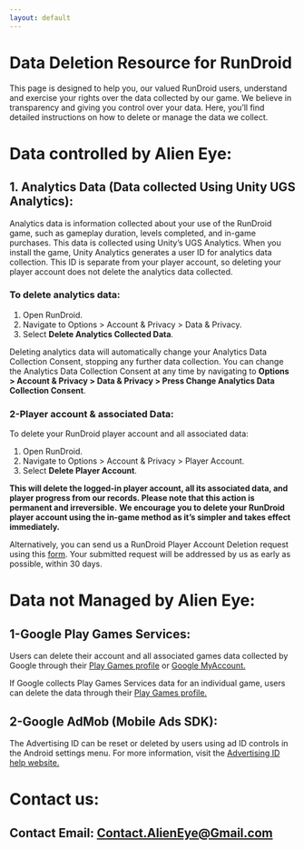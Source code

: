 ```yaml
---
layout: default
---
```


# Data Deletion Resource for RunDroid
This page is designed to help you, our valued RunDroid users, understand and exercise your rights over the data collected by our game. We believe in transparency and giving you control over your data. Here, you’ll find detailed instructions on how to delete or manage the data we collect.

# Data controlled by Alien Eye:
## 1. Analytics Data (Data collected Using Unity UGS Analytics):
Analytics data is information collected about your use of the RunDroid game, such as gameplay duration, levels completed, and in-game purchases.
This data is collected using Unity’s UGS Analytics.
When you install the game, Unity Analytics generates a user ID for analytics data collection.
This ID is separate from your player account, so deleting your player account does not delete the analytics data collected.

### To delete analytics data:
1. Open RunDroid.
2. Navigate to Options > Account & Privacy > Data & Privacy.
3. Select **Delete Analytics Collected Data**.

Deleting analytics data will automatically change your Analytics Data Collection Consent, stopping any further data collection.
You can change the Analytics Data Collection Consent at any time by navigating to **Options > Account & Privacy > Data & Privacy > Press Change Analytics Data Collection Consent**.


### 2-Player account & associated Data:
To delete your RunDroid player account and all associated data:
1. Open RunDroid.
2. Navigate to Options > Account & Privacy > Player Account.
3. Select **Delete Player Account**.
  
**This will delete the logged-in player account, all its associated data, and player progress from our records. Please note that this action is permanent and irreversible.**
**We encourage you to delete your RunDroid player account using the in-game method as it’s simpler and takes effect immediately.**

Alternatively, you can send us a RunDroid Player Account Deletion request using this [form](https://forms.gle/p47f3of4epRdAgQK6). Your submitted request will be addressed by us as early as possible, within 30 days.

# Data not Managed by Alien Eye:
## 1-Google Play Games Services:
Users can delete their account and all associated games data collected by Google through their [Play Games profile](https://play.google.com/games/profile) or [Google MyAccount.](https://myaccount.google.com/)

If Google collects Play Games Services data for an individual game, users can delete the data through their [Play Games profile.](https://play.google.com/games/profile)

## 2-Google AdMob (Mobile Ads SDK):
The Advertising ID can be reset or deleted by users using ad ID controls in the Android settings menu. For more information, visit the [Advertising ID help website.](https://support.google.com/googleplay/android-developer/answer/6048248#zippy=%2Creset-your-devices-advertising-id%2Cdelete-your-devices-advertising-id)



# Contact us:

## Contact Email: Contact.AlienEye@Gmail.com
